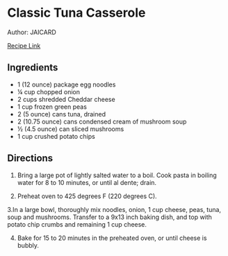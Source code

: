 # Classic Tuna Casserole

Author: JAICARD

[Recipe Link](https://www.allrecipes.com/recipe/17219/best-tuna-casserole/)


## Ingredients
- 1 (12 ounce) package egg noodles
- ¼ cup chopped onion
- 2 cups shredded Cheddar cheese
- 1 cup frozen green peas
- 2 (5 ounce) cans tuna, drained
- 2 (10.75 ounce) cans condensed cream of mushroom soup
- ½ (4.5 ounce) can sliced mushrooms
- 1 cup crushed potato chips

## Directions
1. Bring a large pot of lightly salted water to a boil. Cook pasta in boiling water for 8 to 10 minutes, or until al dente; drain.

2. Preheat oven to 425 degrees F (220 degrees C).

3.In a large bowl, thoroughly mix noodles, onion, 1 cup cheese, peas, tuna, soup and mushrooms. Transfer to a 9x13 inch baking dish, and top with potato chip crumbs and remaining 1 cup cheese.

4. Bake for 15 to 20 minutes in the preheated oven, or until cheese is bubbly.